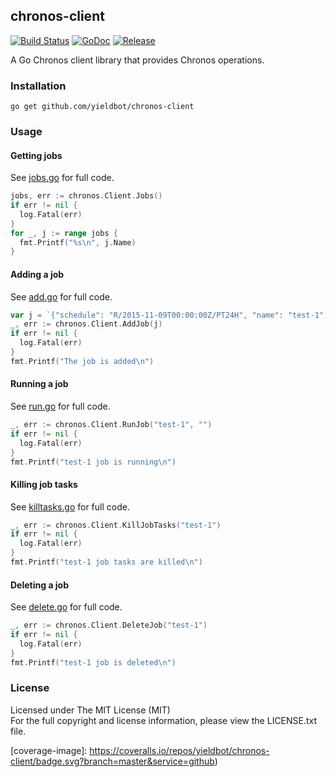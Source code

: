 ## chronos-client

[![Build Status][travis-image]][travis-url] [![GoDoc][godoc-image]][godoc-url] [![Release][release-image]][release-url]

A Go Chronos client library that provides Chronos operations.

### Installation

```
go get github.com/yieldbot/chronos-client
```

### Usage

#### Getting jobs

See [jobs.go](examples/jobs/jobs.go) for full code.

```go
jobs, err := chronos.Client.Jobs()
if err != nil {
  log.Fatal(err)
}
for _, j := range jobs {
  fmt.Printf("%s\n", j.Name)
}
```

#### Adding a job

See [add.go](examples/add/add.go) for full code.

```go
var j = `{"schedule": "R/2015-11-09T00:00:00Z/PT24H", "name": "test-1", "epsilon": "PT30M", "command": "echo test1 && sleep 60", "owner": "localhost@localhsot", "async": false}`
_, err := chronos.Client.AddJob(j)
if err != nil {
  log.Fatal(err)
}
fmt.Printf("The job is added\n")
```

#### Running a job

See [run.go](examples/run/run.go) for full code.

```go
_, err := chronos.Client.RunJob("test-1", "")
if err != nil {
  log.Fatal(err)
}
fmt.Printf("test-1 job is running\n")
```

#### Killing job tasks

See [killtasks.go](examples/killtasks/killtasks.go) for full code.

```go
_, err := chronos.Client.KillJobTasks("test-1")
if err != nil {
  log.Fatal(err)
}
fmt.Printf("test-1 job tasks are killed\n")
```

#### Deleting a job

See [delete.go](examples/delete/delete.go) for full code.

```go
_, err := chronos.Client.DeleteJob("test-1")
if err != nil {
  log.Fatal(err)
}
fmt.Printf("test-1 job is deleted\n")
```

### License

Licensed under The MIT License (MIT)  
For the full copyright and license information, please view the LICENSE.txt file.

[travis-url]: https://travis-ci.org/yieldbot/chronos-client
[travis-image]: https://travis-ci.org/yieldbot/chronos-client.svg?branch=master

[godoc-url]: https://godoc.org/github.com/yieldbot/chronos-client
[godoc-image]: https://godoc.org/github.com/yieldbot/chronos-client?status.svg

[release-url]: https://github.com/yieldbot/chronos-client/releases/tag/v1.1.0
[release-image]: https://img.shields.io/badge/release-v1.1.0-blue.svg

[coverage-url]: https://coveralls.io/github/yieldbot/chronos-client?branch=master
[coverage-image]: https://coveralls.io/repos/yieldbot/chronos-client/badge.svg?branch=master&service=github)